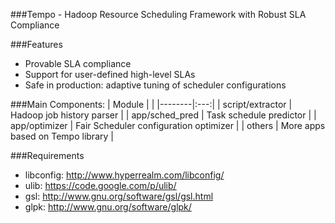 ###Tempo - Hadoop Resource Scheduling Framework with Robust SLA Compliance

###Features
* Provable SLA compliance
* Support for user-defined high-level SLAs
* Safe in production: adaptive tuning of scheduler configurations

###Main Components:
| Module | |
|--------|:---:|
| script/extractor | Hadoop job history parser |
| app/sched_pred | Task schedule predictor |
| app/optimizer | Fair Scheduler configuration optimizer |
| others | More apps based on Tempo library |

###Requirements
* libconfig: http://www.hyperrealm.com/libconfig/
* ulib: https://code.google.com/p/ulib/
* gsl: http://www.gnu.org/software/gsl/gsl.html
* glpk: http://www.gnu.org/software/glpk/
